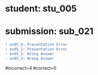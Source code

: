 # student: stu_005
# submission: sub_021

```diff
! ex05_0: Presentation Error
! ex05_1: Presentation Error
- ex05_2: Wrong Answer
- ex05_3: Wrong Answer
```
#incorrect=4
#correct=0
